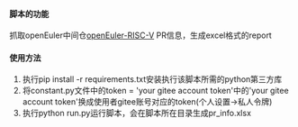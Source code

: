 #### 脚本的功能
抓取openEuler中间仓[openEuler-RISC-V](https://gitee.com/openeuler-risc-v) PR信息，生成excel格式的report

#### 使用方法
1. 执行pip install -r requirements.txt安装执行该脚本所需的python第三方库
2. 将constant.py文件中的token = 'your gitee account token'中的'your gitee account token'换成使用者gitee账号对应的token(个人设置->私人令牌)
3. 执行python run.py运行脚本，会在脚本所在目录生成pr_info.xlsx



